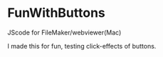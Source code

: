 # FunWithButtons
JScode for FileMaker/webviewer(Mac)

I made this for fun, testing click-effects of buttons.
